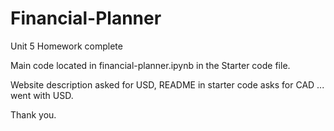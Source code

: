 # Financial-Planner

Unit 5 Homework complete

Main code located in financial-planner.ipynb in the Starter code file.

Website description asked for USD, README in starter code asks for CAD ... went with USD.

Thank you.
